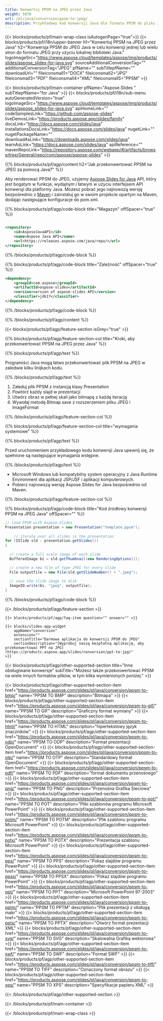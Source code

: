 ```yaml
---
title: Konwertuj PPSM na JPEG przez Java
weight: 5070
url: /pl/java/conversion/ppsm-to-jpeg/ 
description: Przykładowy kod konwersji Java dla formatu PPSM do pliku JPEG. Użyj tego przykładowego kodu, aby wyeksportować prezentacje PowerPoint i OpenOffice do formatu JPEG w dowolnej aplikacji internetowej lub desktopowej Java.
---
```


{{< blocks/products/pf/main-wrap-class isAutogenPage="true">}}
{{< blocks/products/pf/i18n/upper-banner h1="Konwertuj PPSM na JPEG przez Java" h2="Konwersja PPSM do JPEG Java w celu konwersji jednej lub wielu stron do formatu JPEG przy użyciu lokalnej biblioteki Java." logoImageSrc="https://www.aspose.cloud/templates/aspose/img/products/slides/aspose_slides-for-java.svg" sourceAdditionalConversionTag="" additionalConversionTag="JPEG" pfName="" subTitlepfName="" downloadUrl="" fileiconsmall1="DOCX" fileiconsmall2="JPG" fileiconsmall3="PDF" fileiconsmall4="XML" fileiconsmall5="PPSM" >}}

{{< blocks/products/pf/main-container pfName="Aspose.Slides " subTitlepfName="for Java" >}}
{{< blocks/products/pf/i18n/sub-menu autoGeneratedVersion="true" logoImageSrc="https://www.aspose.cloud/templates/aspose/img/products/slides/aspose_slides-for-java.svg" apiHomeLink="" codeSamplesLink="https://github.com/aspose-slides" liveDemosLink="https://products.aspose.app/slides/family" docsLink="https://docs.aspose.com/slides/java" installationsDocsLink="https://docs.aspose.com/slides/java" nugetLink="" nugetPackageName="" downloadAsLink="https://downloads.aspose.com/slides/java" learnAsLink="https://docs.aspose.com/slides/java" apiReference="" mavenRepoLink="https://repository.aspose.com/webapp/#/artifacts/browse/tree/General/repo/com/aspose/aspose-slides" >}}

{{% blocks/products/pf/agp/content h2="Jak przekonwertować PPSM na JPEG za pomocą Java?" %}}

 Aby renderować PPSM do JPEG, użyjemy
 [Aspose.Slides for Java](https://products.aspose.com/slides/pl/java)
 API, który jest bogatym w funkcje, wydajnym i łatwym w użyciu interfejsem API konwersji dla platformy Java. Możesz pobrać jego najnowszą wersję bezpośrednio z
 [Maven](https://repository.aspose.com/webapp/#/artifacts/browse/tree/General/repo/com/aspose/aspose-slides)
 i zainstaluj go w swoim projekcie opartym na Maven, dodając następujące konfiguracje do pom.xml.

{{% blocks/products/pf/agp/code-block title="Magazyn" offSpacer="true" %}}

```xml

<repository>
    <id>AsposeJavaAPI</id>
    <name>Aspose Java API</name>
    <url>https://releases.aspose.com/java/repo/</url>
</repository>

```

{{% /blocks/products/pf/agp/code-block %}}

{{% blocks/products/pf/agp/code-block title="Zależność" offSpacer="true" %}}

```xml
<dependency>
    <groupId>com.aspose</groupId>
    <artifactId>aspose-slides</artifactId>
    <version>version of aspose-slides API</version>
    <classifier>jdk17</classifier>
</dependency>

```

{{% /blocks/products/pf/agp/code-block %}}

{{% /blocks/products/pf/agp/content %}}

{{< blocks/products/pf/agp/feature-section isGrey="true" >}}

{{% blocks/products/pf/agp/feature-section-col title="Kroki, aby przekonwertować PPSM na JPEG przez Java" %}}

{{% blocks/products/pf/agp/text %}}

 Programiści Java mogą łatwo przekonwertować plik PPSM na JPEG w zaledwie kilku linijkach kodu.

{{% /blocks/products/pf/agp/text %}}

1. Załaduj plik PPSM z instancją klasy Presentation
1. Powtórz każdy slajd w prezentacji
1. Utwórz obraz w pełnej skali jako bitmapę z każdą iteracją
1. Wywołaj metodę Bitmap.save z rozszerzeniem pliku JPEG i ImageFormat

{{% /blocks/products/pf/agp/feature-section-col %}}

{{% blocks/products/pf/agp/feature-section-col title="wymagania systemowe" %}}

{{% blocks/products/pf/agp/text %}}

 Przed uruchomieniem przykładowego kodu konwersji Java upewnij się, że spełnione są następujące wymagania wstępne.

{{% /blocks/products/pf/agp/text %}}

- Microsoft Windows lub kompatybilny system operacyjny z Java Runtime Environment dla aplikacji JSP/JSF i aplikacji komputerowych.
- Pobierz najnowszą wersję Aspose.Slides for Java bezpośrednio od Maven.

{{% /blocks/products/pf/agp/feature-section-col %}}

{{% blocks/products/pf/agp/code-block title="Kod źródłowy konwersji PPSM na JPEG Java" offSpacer="" %}}

```cs
// load PPSM with Aspose.Slides
Presentation presentation = new Presentation("template.ppsm");
   
    // iterate over all slides in the presentation
for (ISlide sld : presentation.getSlides()) 
{
  
  // create a full scale image of each slide
  BufferedImage bi = sld.getThumbnail(new RenderingOptions());

  // create a new file of type JPEG for every slide
  File outputfile = new File(sld.getSlideNumber() + ".jpeg");
  
  // save the slide image to disk
  ImageIO.write(bi, "jpeg", outputfile);
}   

```

{{% /blocks/products/pf/agp/code-block %}}

{{< /blocks/products/pf/agp/feature-section >}}

    {{< blocks/products/pf/agp/faq-item question="" answer="" >}}
 

<!-- aboutfile Starts -->

<!-- aboutfile Ends -->

    {{< blocks/slides-app-widget 
        appName="conversion"
        extension=""
        sectionTitle="Darmowa aplikacja do konwersji PPSM do JPEG" 
        sectionDescription="[Wypróbuj naszą bezpłatną aplikację, aby przekonwertować PPT na JPG](https://products.aspose.app/slides/conversion/ppt-to-jpg)" 
    >}}
    
{{< blocks/products/pf/agp/other-supported-section title="Inne obsługiwane konwersje" subTitle="Możesz także przekonwertować PPSM na wiele innych formatów plików, w tym kilka wymienionych poniżej." >}}

{{< blocks/products/pf/agp/other-supported-section-item href="https://products.aspose.com/slides/pl/java/conversion/ppsm-to-bmp/" name="PPSM TO BMP" description="Bitmapa" >}}
{{< blocks/products/pf/agp/other-supported-section-item href="https://products.aspose.com/slides/pl/java/conversion/ppsm-to-gif/" name="PPSM TO GIF" description="Graficzny format wymiany" >}}
{{< blocks/products/pf/agp/other-supported-section-item href="https://products.aspose.com/slides/pl/java/conversion/ppsm-to-html/" name="PPSM TO HTML" description="hipertekstowy język znaczników" >}}
{{< blocks/products/pf/agp/other-supported-section-item href="https://products.aspose.com/slides/pl/java/conversion/ppsm-to-odp/" name="PPSM TO ODP" description="Format prezentacji OpenDocument" >}}
{{< blocks/products/pf/agp/other-supported-section-item href="https://products.aspose.com/slides/pl/java/conversion/ppsm-to-otp/" name="PPSM TO OTP" description="Standardowy format OpenDocument" >}}
{{< blocks/products/pf/agp/other-supported-section-item href="https://products.aspose.com/slides/pl/java/conversion/ppsm-to-pdf/" name="PPSM TO PDF" description="format dokumentu przenośnego" >}}
{{< blocks/products/pf/agp/other-supported-section-item href="https://products.aspose.com/slides/pl/java/conversion/ppsm-to-png/" name="PPSM TO PNG" description="Przenośna Grafika Sieciowa" >}}
{{< blocks/products/pf/agp/other-supported-section-item href="https://products.aspose.com/slides/pl/java/conversion/ppsm-to-pot/" name="PPSM TO POT" description="Pliki szablonów programu Microsoft PowerPoint" >}}
{{< blocks/products/pf/agp/other-supported-section-item href="https://products.aspose.com/slides/pl/java/conversion/ppsm-to-potm/" name="PPSM TO POTM" description="Plik szablonu programu Microsoft PowerPoint" >}}
{{< blocks/products/pf/agp/other-supported-section-item href="https://products.aspose.com/slides/pl/java/conversion/ppsm-to-potx/" name="PPSM TO POTX" description="Prezentacja szablonu Microsoft PowerPoint" >}}
{{< blocks/products/pf/agp/other-supported-section-item href="https://products.aspose.com/slides/pl/java/conversion/ppsm-to-pps/" name="PPSM TO PPS" description="Pokaz slajdów programu PowerPoint" >}}
{{< blocks/products/pf/agp/other-supported-section-item href="https://products.aspose.com/slides/pl/java/conversion/ppsm-to-ppsx/" name="PPSM TO PPSX" description="Pokaz slajdów programu PowerPoint" >}}
{{< blocks/products/pf/agp/other-supported-section-item href="https://products.aspose.com/slides/pl/java/conversion/ppsm-to-ppt/" name="PPSM TO PPT" description="Microsoft PowerPoint 97-2003" >}}
{{< blocks/products/pf/agp/other-supported-section-item href="https://products.aspose.com/slides/pl/java/conversion/ppsm-to-pptm/" name="PPSM TO PPTM" description="Plik prezentacji z obsługą makr" >}}
{{< blocks/products/pf/agp/other-supported-section-item href="https://products.aspose.com/slides/pl/java/conversion/ppsm-to-pptx/" name="PPSM TO PPTX" description="Otwórz format prezentacji XML" >}}
{{< blocks/products/pf/agp/other-supported-section-item href="https://products.aspose.com/slides/pl/java/conversion/ppsm-to-svg/" name="PPSM TO SVG" description="Skalowalna Grafika wektorowa" >}}
{{< blocks/products/pf/agp/other-supported-section-item href="https://products.aspose.com/slides/pl/java/conversion/ppsm-to-swf/" name="PPSM TO SWF" description="Format SWF" >}}
{{< blocks/products/pf/agp/other-supported-section-item href="https://products.aspose.com/slides/pl/java/conversion/ppsm-to-tiff/" name="PPSM TO TIFF" description="Oznaczony format obrazu" >}}
{{< blocks/products/pf/agp/other-supported-section-item href="https://products.aspose.com/slides/pl/java/conversion/ppsm-to-xps/" name="PPSM TO XPS" description="Specyfikacje papieru XML" >}}

{{< /blocks/products/pf/agp/other-supported-section >}}

{{< /blocks/products/pf/main-container >}}
    
{{< /blocks/products/pf/main-wrap-class >}}